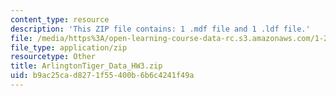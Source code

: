 ```yaml
---
content_type: resource
description: 'This ZIP file contains: 1 .mdf file and 1 .ldf file.'
file: /media/https%3A/open-learning-course-data-rc.s3.amazonaws.com/1-204-computer-algorithms-in-systems-engineering-spring-2010/b9ac25cad8271f55400b6b6c4241f49a_ArlingtonTiger_Data_HW3.zip
file_type: application/zip
resourcetype: Other
title: ArlingtonTiger_Data_HW3.zip
uid: b9ac25ca-d827-1f55-400b-6b6c4241f49a
---
```

